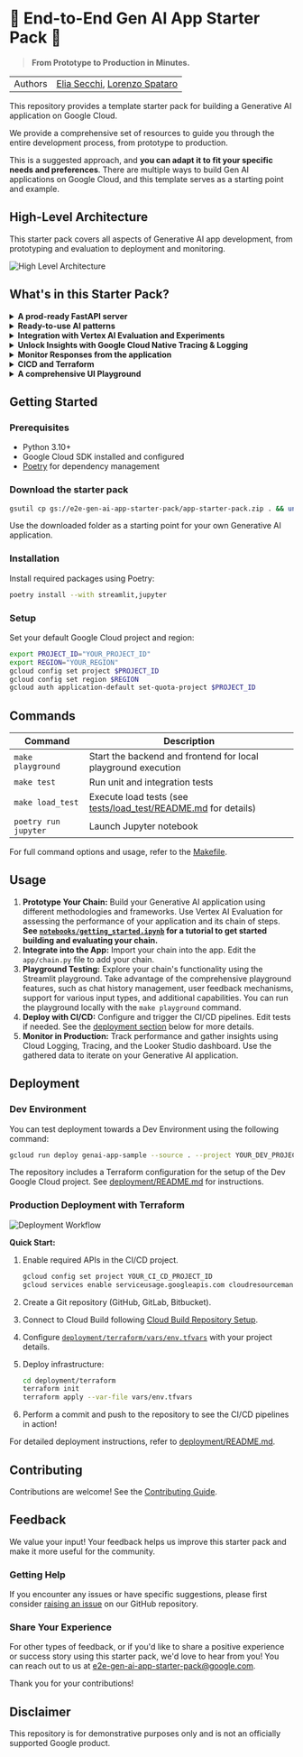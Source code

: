 # 🚀 End-to-End Gen AI App Starter Pack 🚀

> **From Prototype to Production in Minutes.**

|         |                                                                                                |
| ------- | ---------------------------------------------------------------------------------------------- |
| Authors | [Elia Secchi](https://github.com/eliasecchig), [Lorenzo Spataro](https://github.com/lspataroG) |

This repository provides a template starter pack for building a Generative AI application on Google Cloud.

We provide a comprehensive set of resources to guide you through the entire development process, from prototype to production.

This is a suggested approach, and **you can adapt it to fit your specific needs and preferences**. There are multiple ways to build Gen AI applications on Google Cloud, and this template serves as a starting point and example.

## High-Level Architecture

This starter pack covers all aspects of Generative AI app development, from prototyping and evaluation to deployment and monitoring.

![High Level Architecture](https://storage.googleapis.com/github-repo/generative-ai/sample-apps/e2e-gen-ai-app-starter-pack/high_level_architecture.png "Architecture")

## What's in this Starter Pack?

<details>
<summary><b>A prod-ready FastAPI server</b></summary>

| Description                                                                                                                                                                                                       | Visualization                                                                                                                      |
| ----------------------------------------------------------------------------------------------------------------------------------------------------------------------------------------------------------------- | ---------------------------------------------------------------------------------------------------------------------------------- |
| The starter pack includes a production-ready FastAPI server with a real-time chat interface, event streaming, and auto-generated docs. It is designed for scalability and easy integration with monitoring tools. | ![FastAPI docs](https://storage.googleapis.com/github-repo/generative-ai/sample-apps/e2e-gen-ai-app-starter-pack/fastapi_docs.png) |

</details>

<details>
<summary><b>Ready-to-use AI patterns</b></summary>

| Description                                                                                                                                                                                                                                                                                                                                             | Visualization                                                                                                                                  |
| ------------------------------------------------------------------------------------------------------------------------------------------------------------------------------------------------------------------------------------------------------------------------------------------------------------------------------------------------------- | ---------------------------------------------------------------------------------------------------------------------------------------------- |
| Start with a variety of common patterns: this repository offers examples including a basic conversational chain, a production-ready RAG (Retrieval-Augmented Generation) chain developed with Python, and a LangGraph agent implementation. Use them in the application by changing one line of code. See the [Readme](app/README.md) for more details. | ![patterns available](https://storage.googleapis.com/github-repo/generative-ai/sample-apps/e2e-gen-ai-app-starter-pack/patterns_available.png) |

</details>

<details>
<summary><b>Integration with Vertex AI Evaluation and Experiments</b></summary>

| Description                                                                                                                              | Visualization                                                                                                                                      |
| ---------------------------------------------------------------------------------------------------------------------------------------- | -------------------------------------------------------------------------------------------------------------------------------------------------- |
| The repository showcases how to evaluate Generative AI applications using tools like Vertex AI rapid eval SDK and Vertex AI Experiments. | ![Vertex AI Rapid Eval](https://storage.googleapis.com/github-repo/generative-ai/sample-apps/e2e-gen-ai-app-starter-pack/vertex_ai_rapid_eval.png) |

</details>

<details>
<summary><b>Unlock Insights with Google Cloud Native Tracing & Logging</b></summary>

| Description                                                                                                                                                                                     | Visualization                                                                                                                            |
| ----------------------------------------------------------------------------------------------------------------------------------------------------------------------------------------------- | ---------------------------------------------------------------------------------------------------------------------------------------- |
| Seamlessly integrate with OpenTelemetry, Cloud Trace, Cloud Logging, and BigQuery for comprehensive data collection, and log every step of your Gen AI application to unlock powerful insights. | ![Tracing Preview](https://storage.googleapis.com/github-repo/generative-ai/sample-apps/e2e-gen-ai-app-starter-pack/tracing_preview.png) |

</details>

<details>
<summary><b>Monitor Responses from the application</b></summary>

| Description                                                                                                                                                                                                                                        | Visualization                                                                                                                   |
| -------------------------------------------------------------------------------------------------------------------------------------------------------------------------------------------------------------------------------------------------- | ------------------------------------------------------------------------------------------------------------------------------- |
| Monitor your Generative AI application's performance. We provide a Looker Studio [dashboard](https://lookerstudio.google.com/u/0/reporting/fa742264-4b4b-4c56-81e6-a667dd0f853f) to monitor application conversation statistics and user feedback. | ![Dashboard1](https://storage.googleapis.com/github-repo/generative-ai/sample-apps/e2e-gen-ai-app-starter-pack/dashboard_1.png) |
| We can also drill down to individual conversations and view the messages exchanged.                                                                                                                                                                | ![Dashboard2](https://storage.googleapis.com/github-repo/generative-ai/sample-apps/e2e-gen-ai-app-starter-pack/dashboard_2.png) |

</details>

<details>
<summary><b>CICD and Terraform</b></summary>

| Description                                                                                                                                                                                                                                                                      | Visualization                                                                                                      |
| -------------------------------------------------------------------------------------------------------------------------------------------------------------------------------------------------------------------------------------------------------------------------------- | ------------------------------------------------------------------------------------------------------------------ |
| Streamline your deployments with Cloud Build. Enhance reliability through automated testing. The template includes implementation of unit, integration, and load tests, and a set of Terraform resources for you to set up your own Google Cloud project in a matter of minutes. | ![cicd](https://storage.googleapis.com/github-repo/generative-ai/sample-apps/e2e-gen-ai-app-starter-pack/cicd.png) |

</details>

<details>
<summary><b>A comprehensive UI Playground</b></summary>

| Description                                                                                                                                                 | Visualization                                                                                                                          |
| ----------------------------------------------------------------------------------------------------------------------------------------------------------- | -------------------------------------------------------------------------------------------------------------------------------------- |
| Experiment with your Generative AI application in a feature-rich playground, including chat curation, user feedback collection, multimodal input, and more! | ![Streamlit View](https://storage.googleapis.com/github-repo/generative-ai/sample-apps/e2e-gen-ai-app-starter-pack/streamlit_view.png) |

</details>

## Getting Started

### Prerequisites

- Python 3.10+
- Google Cloud SDK installed and configured
- [Poetry](https://python-poetry.org/docs/#installation) for dependency management

### Download the starter pack

```bash
gsutil cp gs://e2e-gen-ai-app-starter-pack/app-starter-pack.zip . && unzip app-starter-pack.zip && cd app-starter-pack
```

Use the downloaded folder as a starting point for your own Generative AI application.

### Installation

Install required packages using Poetry:

```bash
poetry install --with streamlit,jupyter
```

### Setup

Set your default Google Cloud project and region:

```bash
export PROJECT_ID="YOUR_PROJECT_ID"
export REGION="YOUR_REGION"
gcloud config set project $PROJECT_ID
gcloud config set region $REGION
gcloud auth application-default set-quota-project $PROJECT_ID
```

## Commands

| Command              | Description                                                                                 |
| -------------------- | ------------------------------------------------------------------------------------------- |
| `make playground`    | Start the backend and frontend for local playground execution                               |
| `make test`          | Run unit and integration tests                                                              |
| `make load_test`     | Execute load tests (see [tests/load_test/README.md](tests/load_test/README.md) for details) |
| `poetry run jupyter` | Launch Jupyter notebook                                                                     |

For full command options and usage, refer to the [Makefile](Makefile).

## Usage

1. **Prototype Your Chain:** Build your Generative AI application using different methodologies and frameworks. Use Vertex AI Evaluation for assessing the performance of your application and its chain of steps. **See [`notebooks/getting_started.ipynb`](notebooks/getting_started.ipynb) for a tutorial to get started building and evaluating your chain.**
2. **Integrate into the App:** Import your chain into the app. Edit the `app/chain.py` file to add your chain.
3. **Playground Testing:** Explore your chain's functionality using the Streamlit playground. Take advantage of the comprehensive playground features, such as chat history management, user feedback mechanisms, support for various input types, and additional capabilities. You can run the playground locally with the `make playground` command.
4. **Deploy with CI/CD:** Configure and trigger the CI/CD pipelines. Edit tests if needed. See the [deployment section](#deployment) below for more details.
5. **Monitor in Production:** Track performance and gather insights using Cloud Logging, Tracing, and the Looker Studio dashboard. Use the gathered data to iterate on your Generative AI application.

## Deployment

### Dev Environment

You can test deployment towards a Dev Environment using the following command:

```bash
gcloud run deploy genai-app-sample --source . --project YOUR_DEV_PROJECT_ID
```

The repository includes a Terraform configuration for the setup of the Dev Google Cloud project.
See [deployment/README.md](deployment/README.md) for instructions.

### Production Deployment with Terraform

![Deployment Workflow](https://storage.googleapis.com/github-repo/generative-ai/sample-apps/e2e-gen-ai-app-starter-pack/deployment_workflow.png)

**Quick Start:**

1. Enable required APIs in the CI/CD project.

   ```bash
   gcloud config set project YOUR_CI_CD_PROJECT_ID
   gcloud services enable serviceusage.googleapis.com cloudresourcemanager.googleapis.com cloudbuild.googleapis.com secretmanager.googleapis.com
   ```

2. Create a Git repository (GitHub, GitLab, Bitbucket).
3. Connect to Cloud Build following [Cloud Build Repository Setup](https://cloud.google.com/build/docs/repositories#whats_next).
4. Configure [`deployment/terraform/vars/env.tfvars`](deployment/terraform/vars/env.tfvars) with your project details.
5. Deploy infrastructure:

   ```bash
   cd deployment/terraform
   terraform init
   terraform apply --var-file vars/env.tfvars
   ```

6. Perform a commit and push to the repository to see the CI/CD pipelines in action!

For detailed deployment instructions, refer to [deployment/README.md](deployment/README.md).

## Contributing

Contributions are welcome! See the [Contributing Guide](CONTRIBUTING.md).

## Feedback

We value your input! Your feedback helps us improve this starter pack and make it more useful for the community.

### Getting Help

If you encounter any issues or have specific suggestions, please first consider [raising an issue](https://github.com/GoogleCloudPlatform/generative-ai/issues) on our GitHub repository.

### Share Your Experience

For other types of feedback, or if you'd like to share a positive experience or success story using this starter pack, we'd love to hear from you! You can reach out to us at [e2e-gen-ai-app-starter-pack@google.com](mailto:e2e-gen-ai-app-starter-pack@google.com).

Thank you for your contributions!

## Disclaimer

This repository is for demonstrative purposes only and is not an officially supported Google product.
